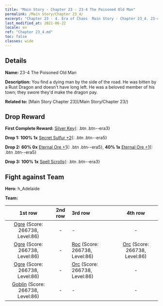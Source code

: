 ```yaml
---
title: "Main Story - Chapter 23 - 23-4 The Poisoned Old Man"
permalink: /Main Story/Chapter 23_4/
excerpt: "Chapter 23 - 4. Era of Chaos  Main Story - Chapter 23_4. 23-4 The Poisoned Old Man"
last_modified_at: 2021-06-22
locale: en
ref: "Chapter 23_4.md"
toc: false
classes: wide
---
```


## Details

 **Name:** 23-4 The Poisoned Old Man

 **Description:** You find a dying man by the side of the road. He was bitten by a Rust Dragon and doesn't have long left. He was a beloved member of his town; they swore they'd make the dragon pay.

 **Related to:** [Main Story Chapter 23](/Main Story/Chapter 23/)

## Drop Reward

 **First Complete Reward:** [Silver Key](/Items/con_693/){: .btn .btn--era3}

 **Drop 1:** **100% 1x** [Secret Sulfur +2](/Items/mat_78/){: .btn .btn--era5}

 **Drop 2:** **60% 0x** [Eternal Ore +1](/Items/mat_68/){: .btn .btn--era5}, **40% 1x** [Eternal Ore +1](/Items/mat_68/){: .btn .btn--era5}

 **Drop 3:** **100% 1x** [Spell Scrolls](/Items/con_694/){: .btn .btn--era3}


## Fight against Team
 **Hero:** h_Adelaide

 **Team:**


  | 1st row | 2nd row | 3rd row | 4th row |
  |:----:|:----:|:----|:----:|
  | [Ogre](/units/Ogre/) (Score: 266738, Level:86)  | - | - | - |
  | [Ogre](/units/Ogre/) (Score: 266738, Level:86)  | - | [Roc](/units/Roc/) (Score: 266738, Level:86)  | [Orc](/units/Orc/) (Score: 266738, Level:86)  |
  | [Ogre](/units/Ogre/) (Score: 266738, Level:86)  | - | [Orc](/units/Orc/) (Score: 266738, Level:86)  | - |
  | [Goblin](/units/Goblin/) (Score: 266738, Level:86)  | - | - | - |


